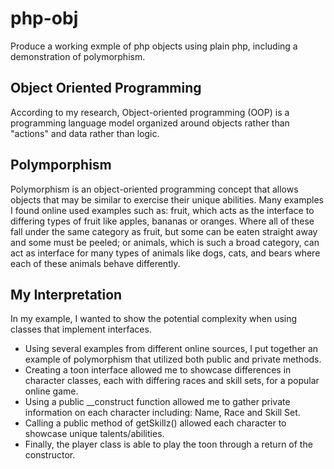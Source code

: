# php-obj

Produce a working exmple of php objects using plain php, including a demonstration of polymorphism.

## Object Oriented Programming

According to my research, Object-oriented programming (OOP) is a programming language model organized around objects rather than "actions" and data rather than logic. 

## Polymporphism

Polymorphism is an object-oriented programming concept that allows objects that may be similar to exercise their unique abilities.
Many examples I found online used examples such as: fruit, which acts as the interface to differing types of fruit like apples, bananas or oranges. 
Where all of these fall under the same category as fruit, but some can be eaten straight away and some must be peeled; or animals, which
is such a broad category, can act as interface for many types of animals like dogs, cats, and bears where each of these animals behave differently.

## My Interpretation

In my example, I wanted to show the potential complexity when using classes that implement interfaces.

* Using several examples from different online sources, I put together an example of polymorphism that utilized both public and private methods.
* Creating a toon interface allowed me to showcase differences in character classes, each with differing races and skill sets, for a popular online game.
* Using a public __construct function allowed me to gather private information on each character including: Name, Race and Skill Set.
* Calling a public method of getSkillz() allowed each character to showcase unique talents/abilities.
* Finally, the player class is able to play the toon through a return of the constructor.
